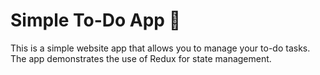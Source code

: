 # Simple To-Do App 📃

This is a simple website app that allows you to manage your to-do tasks. The app demonstrates the use of Redux for state management.